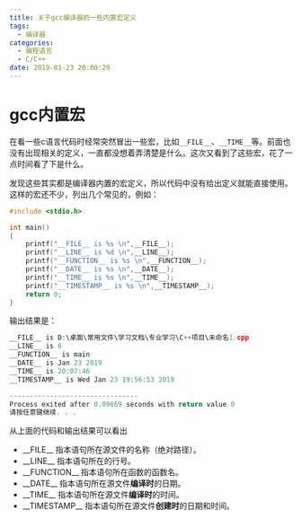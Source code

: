 ```yaml
---
title: 关于gcc编译器的一些内置宏定义
tags:
  - 编译器
categories:
  - 编程语言
  - C/C++
date: 2019-01-23 20:00:29
---
```


# gcc内置宏

在看一些c语言代码时经常突然冒出一些宏，比如`__FILE__`、`__TIME__`等。前面也没有出现相关的定义，一直都没想着弄清楚是什么。这次又看到了这些宏，花了一点时间看了下是什么。

发现这些其实都是编译器内置的宏定义，所以代码中没有给出定义就能直接使用。这样的宏还不少，列出几个常见的，例如：

```c
#include <stdio.h>

int main()
{
	printf("__FILE__ is %s \n",__FILE__);
	printf("__LINE__ is %d \n",__LINE__);
	printf("__FUNCTION__ is %s \n",__FUNCTION__);
	printf("__DATE__ is %s \n",__DATE__);
	printf("__TIME__ is %s \n",__TIME__);
	printf("__TIMESTAMP__ is %s \n",__TIMESTAMP__);
	return 0;
}
```

输出结果是：

<!--more-->

```c
__FILE__ is D:\桌面\常用文件\学习文档\专业学习\C++项目\未命名1.cpp
__LINE__ is 6
__FUNCTION__ is main
__DATE__ is Jan 23 2019
__TIME__ is 20:07:46
__TIMESTAMP__ is Wed Jan 23 19:56:53 2019

--------------------------------
Process exited after 0.09669 seconds with return value 0
请按任意键继续. . .
```

从上面的代码和输出结果可以看出

* \_\_FILE\_\_
  指本语句所在源文件的名称（绝对路径）。
* \_\_LINE\_\_
  指本语句所在的行号。
* \_\_FUNCTION\_\_
  指本语句所在函数的函数名。
* \_\_DATE\_\_
  指本语句所在源文件**编译时**的日期。
* \_\_TIME\_\_
  指本语句所在源文件**编译时**的时间。
* \_\_TIMESTAMP\_\_
  指本语句所在源文件**创建时**的日期和时间。
